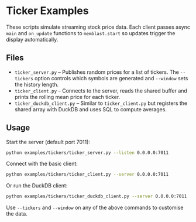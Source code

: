 # Ticker Examples

These scripts simulate streaming stock price data. Each client passes async
`main` and `on_update` functions to `memblast.start` so updates trigger the
display automatically.

## Files

- `ticker_server.py` – Publishes random prices for a list of tickers. The `--tickers` option controls which symbols are generated and `--window` sets the history length.
- `ticker_client.py` – Connects to the server, reads the shared buffer and prints the rolling mean price for each ticker.
- `ticker_duckdb_client.py` – Similar to `ticker_client.py` but registers the shared array with DuckDB and uses SQL to compute averages.

## Usage

Start the server (default port 7011):

```bash
python examples/tickers/ticker_server.py --listen 0.0.0.0:7011
```

Connect with the basic client:

```bash
python examples/tickers/ticker_client.py --server 0.0.0.0:7011
```

Or run the DuckDB client:

```bash
python examples/tickers/ticker_duckdb_client.py --server 0.0.0.0:7011
```

Use `--tickers` and `--window` on any of the above commands to customise the data.

